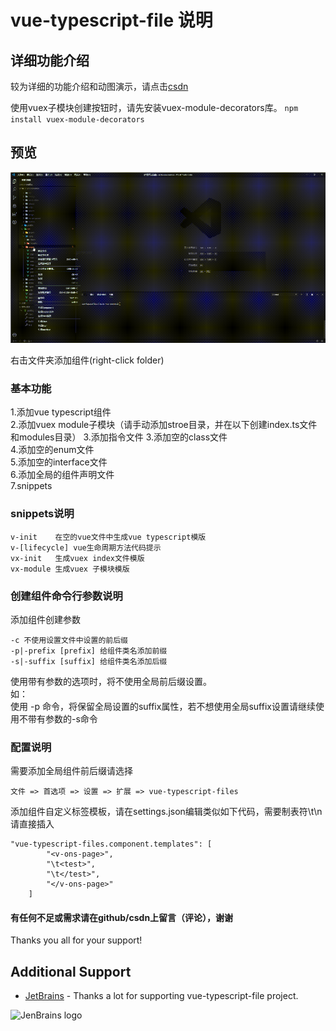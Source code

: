 # vue-typescript-file 说明

## 详细功能介绍  

较为详细的功能介绍和动图演示，请点击[csdn](https://blog.csdn.net/zz56138/article/details/102828867 "csdn详细说明")  
  
使用vuex子模块创建按钮时，请先安装vuex-module-decorators库。
`npm install vuex-module-decorators`  

## 预览  

![image](/images/create-component.gif)  

右击文件夹添加组件(right-click folder)  

### 基本功能

1.添加vue typescript组件  
2.添加vuex module子模块（请手动添加stroe目录，并在以下创建index.ts文件和modules目录）
3.添加指令文件
3.添加空的class文件  
4.添加空的enum文件  
5.添加空的interface文件  
6.添加全局的组件声明文件  
7.snippets  

### snippets说明

```snippets
v-init    在空的vue文件中生成vue typescript模版
v-[lifecycle] vue生命周期方法代码提示
vx-init   生成vuex index文件模版  
vx-module 生成vuex 子模块模版  
```

### 创建组件命令行参数说明

添加组件创建参数

```options
-c 不使用设置文件中设置的前后缀
-p|-prefix [prefix] 给组件类名添加前缀
-s|-suffix [suffix] 给组件类名添加后缀
```

使用带有参数的选项时，将不使用全局前后缀设置。  
如：  
    使用 -p 命令，将保留全局设置的suffix属性，若不想使用全局suffix设置请继续使用不带有参数的-s命令  

### 配置说明

需要添加全局组件前后缀请选择  

```extends
文件 => 首选项 => 设置 => 扩展 => vue-typescript-files
```

添加组件自定义标签模板，请在settings.json编辑类似如下代码，需要制表符\t\n请直接插入

```templates
"vue-typescript-files.component.templates": [
        "<v-ons-page>",
        "\t<test>",
        "\t</test>",
        "</v-ons-page>"
    ]
```

#### 有任何不足或需求请在github/csdn上留言（评论），谢谢


Thanks you all for your support!

## Additional Support
* [JetBrains](https://www.jetbrains.com/?from=vue-typescript-file) - Thanks a lot for supporting vue-typescript-file project.

![JenBrains logo](https://resources.jetbrains.com/storage/products/company/brand/logos/jb_beam.png)